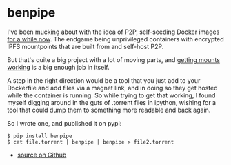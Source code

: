 # benpipe

I've been mucking about with the idea of P2P, self-seeding Docker images
[for a while now](../../../2022/12/ipfsos). The endgame being unprivileged
containers with encrypted IPFS mountpoints that are built from and self-host
P2P.

But that's quite a big project with a lot of moving parts, and
[getting mounts working](https://github.com/bitplane/dfused) is a big enough
job in itself.

A step in the right direction would be a tool that you just add to your
Dockerfile and add files via a magnet link, and in doing so they get hosted
while the container is running. So while trying to get that working, I found
myself digging around in the guts of .torrent files in ipython, wishing for a
tool that could dump them to something more readable and back again.

So I wrote one, and published it on pypi:

```shell
$ pip install benpipe
$ cat file.torrent | benpipe | benpipe > file2.torrent
```

* [source on Github](https://github.com/bitplane/benpipe)
